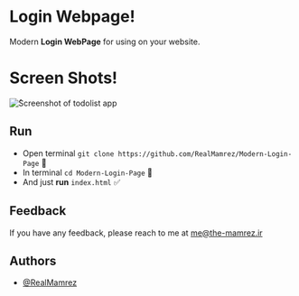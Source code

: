 # Login Webpage!

Modern **Login WebPage** for using on your website.

# Screen Shots!

![ُScreenshot of todolist app](./Project.gif)

## Run

 - Open terminal `git clone https://github.com/RealMamrez/Modern-Login-Page` 📩
 - In terminal `cd Modern-Login-Page` 📂
 - And just **run** `index.html` ✅

## Feedback  
If you have any feedback, please reach to me at me@the-mamrez.ir  

## Authors  
- [@RealMamrez](https://www.github.com/RealMamrez)  
